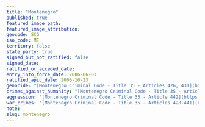 ```yaml
---
title: "Montenegro"
published: true
featured_image_path:
featured_image_attribution:
geocode: SCG
iso_code: ME
territory: false
state_party: true
signed_but_not_ratified: false
signed_date:
ratified_or_acceded_date:
entry_into_force_date: 2006-06-03
ratified_apic_date: 2006-10-23
genocide: "[Montenegro Criminal Code - Title 35 - Articles 426, 431](https://iccdb.hrlc.net/data/doc/339/keyword/46/)"
crimes_against_humanity: "[Montenegro Criminal Code - Title 35 - Article 427](https://iccdb.hrlc.net/data/doc/339/keyword/13/)"
aggression: "[Montenegro Criminal Code - Title 35 - Article 442](https://iccdb.hrlc.net/data/doc/339/keyword/1/)"
war_crimes: "[Montenegro Criminal Code - Title 35 - Articles 428-441](http://www.iccnow.org/documents/MontDraftCrCodeDec03.pdf)"
note:
slug: montenegro
---
```

